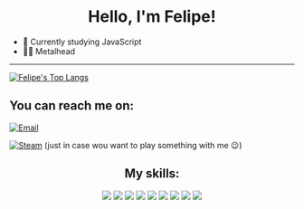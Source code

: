 <h1 align='center'>Hello, I'm Felipe!</h1>

- :book: Currently studying JavaScript
- :guitar::metal: Metalhead

---
[![Felipe's Top Langs](https://github-readme-stats.vercel.app/api/top-langs/?username=felipeflohr&langs_count=8&theme=dark)](https://github.com/felipeflohr/github-readme-stats)

## You can reach me on:
[![Email](https://img.shields.io/badge/Gmail-D14836?style=for-the-badge&logo=gmail&logoColor=white)](mailto:felipeflohrlol@gmail.com)

[![Steam](https://img.shields.io/badge/Steam-000000?style=for-the-badge&logo=steam&logoColor=white)](http://steamcommunity.com/profiles/76561198093577853) (just in case wou want to play something with me :wink:)

<h2 align='center'> My skills: </h2>

<div align="center">
    <img src="https://img.shields.io/badge/Python-3776AB?style=for-the-badge&logo=python&logoColor=white"/>
    <img src="https://img.shields.io/badge/Java-ED8B00?style=for-the-badge&logo=java&logoColor=white"/>
    <img src="https://img.shields.io/badge/Spring-6DB33F?style=for-the-badge&logo=spring&logoColor=white"/>
    <img src="https://img.shields.io/badge/MySQL-00000F?style=for-the-badge&logo=mysql&logoColor=white"/>
    <img src="https://img.shields.io/badge/Microsoft_SQL_Server-CC2927?style=for-the-badge&logo=microsoft-sql-server&logoColor=white"/>
    <img src="https://img.shields.io/badge/Postman-FF6C37?style=for-the-badge&logo=Postman&logoColor=white"/>
    <img src="https://img.shields.io/badge/Selenium-43B02A?style=for-the-badge&logo=Selenium&logoColor=white"/>
    <img src="https://img.shields.io/badge/Hibernate-59666C?style=for-the-badge&logo=Hibernate&logoColor=white"/>
    <img src="https://img.shields.io/badge/GIT-E44C30?style=for-the-badge&logo=git&logoColor=white"/>
</div>
